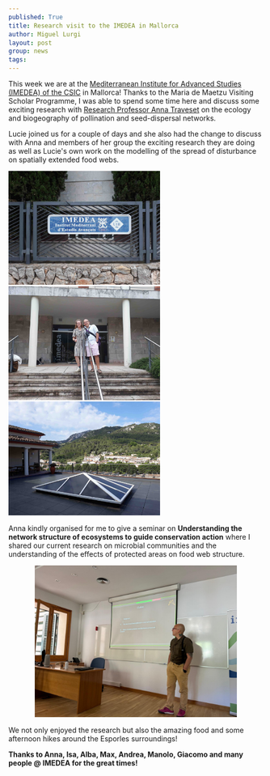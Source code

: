 ```yaml
---
published: True
title: Research visit to the IMEDEA in Mallorca
author: Miguel Lurgi
layout: post
group: news
tags: 
---
```

This week we are at the [Mediterranean Institute for Advanced Studies (IMEDEA) of the CSIC](https://imedea.uib-csic.es/) in Mallorca! Thanks to the Maria de Maetzu Visiting Scholar Programme, I was able to spend some time here and discuss some exciting research with [Research Professor Anna Traveset](https://www.travesetlab.com/) on the ecology and biogeography of pollination and seed-dispersal networks.

Lucie joined us for a couple of days and she also had the change to discuss with Anna and members of her group the exciting research they are doing as well as Lucie's own work on the modelling of the spread of disturbance on spatially extended food webs.

<img src="/static/img/pub/2024_IMEDEA_Visit-1.jpg" alt="IMEDEA" class="img-fluid" width="300">&nbsp;<img src="/static/img/pub/2024_IMEDEA_Visit-2.jpg" alt="IMEDEA" class="img-fluid" width="300">&nbsp;<img src="/static/img/pub/2024_IMEDEA_Visit-3.jpg" alt="IMEDEA" class="img-fluid" width="300">

Anna kindly organised for me to give a seminar on **Understanding the network structure of ecosystems to guide conservation action** where I shared our current research on microbial communities and the understanding of the effects of protected areas on food web structure.

<p style="text-align:center;"><img src="/static/img/pub/2024_IMEDEA_Visit-4.jpg" alt="IMEDEA" class="img-fluid" width="400"></p>

We not only enjoyed the research but also the amazing food and some afternoon hikes around the Esporles surroundings!

**Thanks to Anna, Isa, Alba, Max, Andrea, Manolo, Giacomo and many people @ IMEDEA for the great times!**
